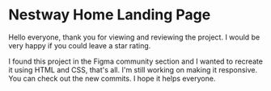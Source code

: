 # Nestway Home Landing Page

Hello everyone, thank you for viewing and reviewing the project. I would be very happy if you could leave a star rating.

I found this project in the Figma community section and I wanted to recreate it using HTML and CSS, that's all. I'm still working on making it responsive. You can check out the new commits. I hope it helps everyone.
